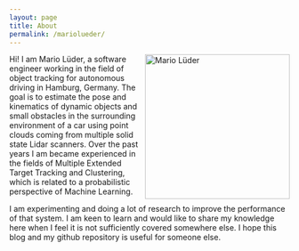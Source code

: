 ```yaml
---
layout: page
title: About
permalink: /mariolueder/
---
```


<img style="height:auto;" alt="Mario Lüder" align="right" src="https://avatars.githubusercontent.com/u/8047224?v=4" width="260" height="260">

Hi! I am Mario Lüder, a software engineer working in the field of object tracking for autonomous driving in Hamburg, Germany. The goal is to estimate the pose and kinematics of dynamic objects and small obstacles in the surrounding environment of a car using point clouds coming from multiple solid state Lidar scanners. Over the past years I am became experienced in the fields of Multiple Extended Target Tracking and Clustering, which is related to a probabilistic perspective of Machine Learning.

I am experimenting and doing a lot of research to improve the performance of that system. I am keen to learn and would like to share my knowledge here when I feel it is not sufficiently covered somewhere else. I hope this blog and my github repository is useful for someone else.

